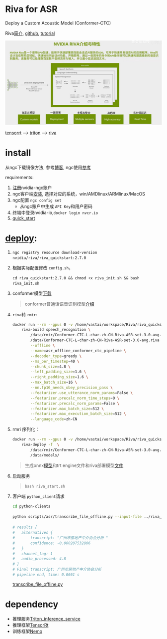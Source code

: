 # Riva for ASR

Deploy a Custom Acoustic Model (Conformer-CTC)

Riva[简介](https://docs.nvidia.com/deeplearning/riva/user-guide/docs/overview.html), [github](https://github.com/nvidia-riva), [tutorial](https://github.com/nvidia-riva/tutorials/blob/r2.9.0/asr-deploy-conformer-ctc.ipynb)

![Riva](./docs/Riva.jpg)

[tensorrt](./docs/tensorrt.md) --> [triton](./docs/Trinton.md) --> [riva](./docs/Riva.md)

# install

从ngc下载镜像方法, 参考[博客](https://blog.csdn.net/Deaohst/article/details/128789824), ngc使用[参考](https://blog.csdn.net/weixin_44831720/article/details/117956175)

requirements:

1. [注册](https://ngc.nvidia.com/account)nvidia-ngc账户
2. ngc客户端[安装](https://ngc.nvidia.com/setup/installers/cli), 选择对应的系统，win/AMDlinux/ARMlinux/MacOS
3. ngc配置 `ngc config set`
   + 从ngc账户中生成 `API Key`和用户密码
4. 终端中登录nvidia-io,`docker login nvcr.io`
5. [quick_start](https://docs.nvidia.com/deeplearning/riva/user-guide/docs/quick-start-guide.html)

# [deploy](https://github.com/nvidia-riva/tutorials/blob/main/asr-deploy-conformer-ctc.ipynb):

1. ``ngc registry resource download-version nvidia/riva/riva_quickstart:2.7.0``
2. 根据实际配置修改 `config.sh`，

   `cd riva_quickstart:2.7.0 && chmod +x riva_init.sh && bash riva_init.sh`
3. conformer模型[下载](https://catalog.ngc.nvidia.com/orgs/nvidia/teams/tao/models/speechtotext_zh_cn_conformer/files)

   > conformer普通话语音识别模型[介绍](https://catalog.ngc.nvidia.com/orgs/nvidia/teams/tao/models/speechtotext_zh_cn_conformer)
   >
4. `riva`转 `rmir`:

   ```bash
   docker run --rm --gpus 0 -v /home/vastai/workspace/Riva/riva_quickstart_v2.7.0/riva-model-repo:/data nvcr.io/nvidia/riva/riva-speech:2.7.0-servicemaker -- \
       riva-build speech_recognition \
           /data/rmir/Conformer-CTC-L-char-zh-CN-Riva-ASR-set-3.0-avg.rmir \
           /data/Conformer-CTC-L-char-zh-CN-Riva-ASR-set-3.0-avg.riva \
           --offline \
           --name=asr_offline_conformer_ctc_pipeline \
           --decoder_type=greedy \
           --ms_per_timestep=40 \
           --chunk_size=4.8 \
           --left_padding_size=1.6 \
           --right_padding_size=1.6 \
           --max_batch_size=16 \
           --nn.fp16_needs_obey_precision_pass \
           --featurizer.use_utterance_norm_params=False \
           --featurizer.precalc_norm_time_steps=0 \
           --featurizer.precalc_norm_params=False \
           --featurizer.max_batch_size=512 \
           --featurizer.max_execution_batch_size=512 \
           --language_code=zh-CN
   ```
5. rmri 序列化：

   ```bash
   docker run --rm --gpus 0 -v /home/vastai/workspace/Riva/riva_quickstart_v2.7.0/riva-model-repo:/data nvcr.io/nvidia/riva/riva-speech:2.7.0-servicemaker -- \
       riva-deploy -f  \
           /data/rmir/Conformer-CTC-L-char-zh-CN-Riva-ASR-set-3.0-avg.rmir \
           /data/models/

   ```

   > 生成onnx[模型](http://10.23.4.220:8080/trt/customer/comformer/RIVA%20Conformer%20ASR%20Mandarin/onnx/)和trt engine文件和riva部署模型[文件](http://10.23.4.220:8080/trt/customer/comformer/RIVA%20Conformer%20ASR%20Mandarin/trt_engine/)
   >
6. 启动服务

   > `bash riva_start.sh`
   >
7. 客户端 `python_client`请求

   ```bash
   cd python-clients

   python scripts/asr/transcribe_file_offline.py --input-file ../riva_quickstart_v2.7.0/data/BAC009S0724W0121.wav --language-code zh-CN

   # results {
   #   alternatives {
   #       transcript: "广州市房地产中介协会分析 "
   #       confidence: -0.000287532806
   #   }
   #   channel_tag: 1
   #   audio_processed: 4.8
   # }
   # Final transcript: 广州市房地产中介协会分析 
   # pipeline end, time: 0.0661 s
   ```

   [transcribe_file_offline.py](./python-clients/scripts/asr/transcribe_file_offline.py)

# dependency

+ 推理服务[Triton_inference_service](https://github.com/triton-inference-server/server)
+ 推理框架[TensorRt](https://github.com/NVIDIA/TensorRT)
+ 训练框架[Nemo](https://github.com/nvidia/nemo)
